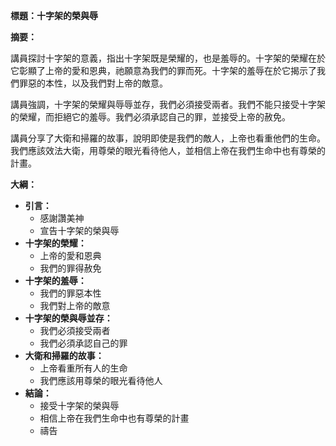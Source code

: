 **標題：十字架的榮與辱**

**摘要：**

講員探討十字架的意義，指出十字架既是榮耀的，也是羞辱的。十字架的榮耀在於它彰顯了上帝的愛和恩典，祂願意為我們的罪而死。十字架的羞辱在於它揭示了我們罪惡的本性，以及我們對上帝的敵意。

講員強調，十字架的榮耀與辱辱並存，我們必須接受兩者。我們不能只接受十字架的榮耀，而拒絕它的羞辱。我們必須承認自己的罪，並接受上帝的赦免。

講員分享了大衛和掃羅的故事，說明即使是我們的敵人，上帝也看重他們的生命。我們應該效法大衛，用尊榮的眼光看待他人，並相信上帝在我們生命中也有尊榮的計畫。

**大綱：**

* **引言：**
    * 感謝讚美神
    * 宣告十字架的榮與辱
* **十字架的榮耀：**
    * 上帝的愛和恩典
    * 我們的罪得赦免
* **十字架的羞辱：**
    * 我們的罪惡本性
    * 我們對上帝的敵意
* **十字架的榮與辱並存：**
    * 我們必須接受兩者
    * 我們必須承認自己的罪
* **大衛和掃羅的故事：**
    * 上帝看重所有人的生命
    * 我們應該用尊榮的眼光看待他人
* **結論：**
    * 接受十字架的榮與辱
    * 相信上帝在我們生命中也有尊榮的計畫
    * 禱告